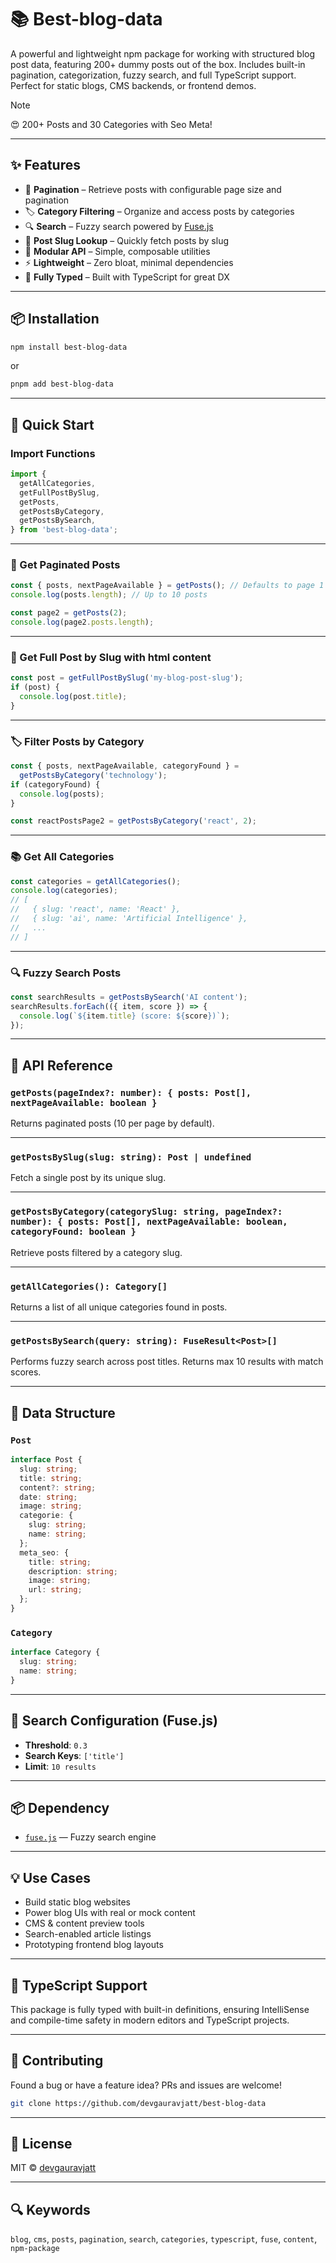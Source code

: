 # 📚 Best-blog-data

A powerful and lightweight npm package for working with structured blog post data, featuring 200+ dummy posts out of the box. Includes built-in pagination, categorization, fuzzy search, and full TypeScript support. Perfect for static blogs, CMS backends, or frontend demos.

> [!NOTE]
> 😍 200+ Posts and 30 Categories with Seo Meta!

---

## ✨ Features

- 📄 **Pagination** – Retrieve posts with configurable page size and pagination
- 🏷️ **Category Filtering** – Organize and access posts by categories
- 🔍 **Search** – Fuzzy search powered by [Fuse.js](https://fusejs.io/)
- 🔗 **Post Slug Lookup** – Quickly fetch posts by slug
- 🧩 **Modular API** – Simple, composable utilities
- ⚡ **Lightweight** – Zero bloat, minimal dependencies
- 🧠 **Fully Typed** – Built with TypeScript for great DX

---

## 📦 Installation

```bash
npm install best-blog-data
```

or

```bash
pnpm add best-blog-data
```

---

## 🚀 Quick Start

### Import Functions

```ts
import {
  getAllCategories,
  getFullPostBySlug,
  getPosts,
  getPostsByCategory,
  getPostsBySearch,
} from 'best-blog-data';
```

---

### 📄 Get Paginated Posts

```ts
const { posts, nextPageAvailable } = getPosts(); // Defaults to page 1
console.log(posts.length); // Up to 10 posts
```

```ts
const page2 = getPosts(2);
console.log(page2.posts.length);
```

---

### 🔗 Get Full Post by Slug with html content

```ts
const post = getFullPostBySlug('my-blog-post-slug');
if (post) {
  console.log(post.title);
}
```

---

### 🏷️ Filter Posts by Category

```ts
const { posts, nextPageAvailable, categoryFound } =
  getPostsByCategory('technology');
if (categoryFound) {
  console.log(posts);
}
```

```ts
const reactPostsPage2 = getPostsByCategory('react', 2);
```

---

### 📚 Get All Categories

```ts
const categories = getAllCategories();
console.log(categories);
// [
//   { slug: 'react', name: 'React' },
//   { slug: 'ai', name: 'Artificial Intelligence' },
//   ...
// ]
```

---

### 🔍 Fuzzy Search Posts

```ts
const searchResults = getPostsBySearch('AI content');
searchResults.forEach(({ item, score }) => {
  console.log(`${item.title} (score: ${score})`);
});
```

---

## 📘 API Reference

### `getPosts(pageIndex?: number): { posts: Post[], nextPageAvailable: boolean }`

Returns paginated posts (10 per page by default).

---

### `getPostsBySlug(slug: string): Post | undefined`

Fetch a single post by its unique slug.

---

### `getPostsByCategory(categorySlug: string, pageIndex?: number): { posts: Post[], nextPageAvailable: boolean, categoryFound: boolean }`

Retrieve posts filtered by a category slug.

---

### `getAllCategories(): Category[]`

Returns a list of all unique categories found in posts.

---

### `getPostsBySearch(query: string): FuseResult<Post>[]`

Performs fuzzy search across post titles. Returns max 10 results with match scores.

---

## 🧱 Data Structure

### `Post`

```ts
interface Post {
  slug: string;
  title: string;
  content?: string;
  date: string;
  image: string;
  categorie: {
    slug: string;
    name: string;
  };
  meta_seo: {
    title: string;
    description: string;
    image: string;
    url: string;
  };
}
```

### `Category`

```ts
interface Category {
  slug: string;
  name: string;
}
```

---

## 🔧 Search Configuration (Fuse.js)

- **Threshold**: `0.3`
- **Search Keys**: `['title']`
- **Limit**: `10 results`

---

## 📦 Dependency

- [`fuse.js`](https://fusejs.io/) — Fuzzy search engine

---

## 💡 Use Cases

- Build static blog websites
- Power blog UIs with real or mock content
- CMS & content preview tools
- Search-enabled article listings
- Prototyping frontend blog layouts

---

## 🧠 TypeScript Support

This package is fully typed with built-in definitions, ensuring IntelliSense and compile-time safety in modern editors and TypeScript projects.

---

## 🤝 Contributing

Found a bug or have a feature idea? PRs and issues are welcome!

```bash
git clone https://github.com/devgauravjatt/best-blog-data
```

---

## 📄 License

MIT © [devgauravjatt](https://github.com/devgauravjatt)

---

## 🔍 Keywords

`blog`, `cms`, `posts`, `pagination`, `search`, `categories`, `typescript`, `fuse`, `content`, `npm-package`
